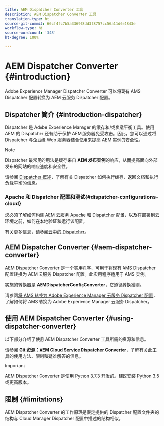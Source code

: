 ```yaml
---
title: AEM Dispatcher Converter 工具
description: AEM Dispatcher Converter 工具
translation-type: ht
source-git-commit: 66cf4fc7b5a336968dd3f8757cc56a11d6e4843e
workflow-type: ht
source-wordcount: '348'
ht-degree: 100%

---
```



# AEM Dispatcher Converter {#introduction}

Adobe Experience Manager Dispatcher Converter 可以将现有 AMS Dispatcher 配置转换为 AEM 云服务 Dispatcher 配置。

## Dispatcher 简介 {#introduction-dispatcher}

Dispatcher 是 Adobe Experience Manager 的缓存和/或负载平衡工具。使用 AEM 的 Dispatcher 还有助于保护 AEM 服务器免受攻击。因此，您可以通过将 Dispatcher 与企业级 Web 服务器结合使用来提高 AEM 实例的安全性。

>[!NOTE]
>Dispatcher 最常见的用法是缓存来自 **AEM 发布实例**&#x200B;的响应，从而提高面向外部发布的网站的响应速度和安全性。

请参阅 [Dispatcher 概述](https://docs.adobe.com/content/help/zh-Hans/experience-manager-dispatcher/using/dispatcher.html)，了解有关 Dispatcher 如何执行缓存，返回文档和执行负载平衡的信息。

### Apache 和 Dispatcher 配置和测试{#dispatcher-configurations-cloud}

您必须了解如何构建 AEM 云服务 Apache 和 Dispatcher 配置，以及在部署到云环境之前，如何在本地验证和运行该配置。

有关更多信息，请参阅[云中的 Dispatcher](https://docs.adobe.com/content/help/zh-Hans/experience-manager-cloud-service/implementing/content-delivery/disp-overview.html)。

## AEM Dispatcher Converter {#aem-dispatcher-converter}

AEM Dispatcher Converter 是一个实用程序，可用于将现有 AMS Dispatcher 配置转换为 AEM 云服务 Dispatcher 配置。此实用程序适用于 AMS 实例。

实施的转换器是 **AEMDispatcherConfigConverter**，它遵循转换准则。

请参阅[将 AMS 转换为 Adobe Experience Manager 云服务 Dispatcher 配置](https://docs.adobe.com/content/help/zh-Hans/experience-manager-cloud-service/implementing/content-delivery/disp-overview.html#how-to-convert-an-ams-to-an-aem-as-a-cloud-service-dispatcher-configur)，了解如何将 AMS 转换为 Adobe Experience Manager 云服务 Dispatcher。

## 使用 AEM Dispatcher Converter {#using-dispatcher-converter}

以下部分介绍了使用 AEM Dispatcher Converter 工具所需的资源和信息。

请参阅 **[Git 资源：AEM Cloud Service Dispatcher Converter](https://github.com/adobe/aem-cloud-service-dispatcher-converter)**，了解有关此工具的使用方法、限制和疑难解答的信息。

>[!IMPORTANT]
>AEM Dispatcher Converter 是使用 Python 3.7.3 开发的。建议安装 Python 3.5 或更高版本。

## 限制 {#limitations}

AEM Dispatcher Converter 的工作原理是假定提供的 Dispatcher 配置文件夹的结构与 Cloud Manager Dispatcher 配置中描述的结构相似。


